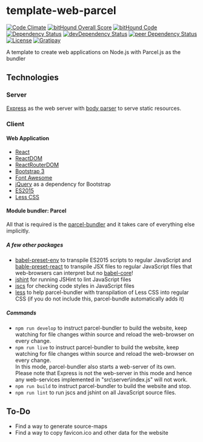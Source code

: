 # template-web-parcel

[![Code Climate](https://codeclimate.com/github/myTerminal/template-web-parcel.png)](https://codeclimate.com/github/myTerminal/template-web-parcel)
[![bitHound Overall Score](https://www.bithound.io/github/myTerminal/template-web-parcel/badges/score.svg)](https://www.bithound.io/github/myTerminal/template-web-parcel)
[![bitHound Code](https://www.bithound.io/github/myTerminal/template-web-parcel/badges/code.svg)](https://www.bithound.io/github/myTerminal/template-web-parcel)  
[![Dependency Status](https://david-dm.org/myTerminal/template-web-parcel.svg)](https://david-dm.org/myTerminal/template-web-parcel)
[![devDependency Status](https://david-dm.org/myTerminal/template-web-parcel/dev-status.svg)](https://david-dm.org/myTerminal/template-web-parcel#info=devDependencies)
[![peer Dependency Status](https://david-dm.org/myTerminal/template-web-parcel/peer-status.svg)](https://david-dm.org/myTerminal/template-web-parcel#info=peerDependencies)  
[![License](https://img.shields.io/badge/LICENSE-GPL%20v3.0-blue.svg)](https://www.gnu.org/licenses/gpl.html)
[![Gratipay](http://img.shields.io/gratipay/myTerminal.svg)](https://gratipay.com/myTerminal)  

A template to create web applications on Node.js with Parcel.js as the bundler

## Technologies

### Server

[Express](https://www.npmjs.com/package/express) as the web server with [body parser](https://www.npmjs.com/package/body-parser) to serve static resources.

### Client

#### Web Application

 - [React](https://facebook.github.io/react/)
 - [ReactDOM](https://facebook.github.io/react/docs/react-dom.html)
 - [ReactRouterDOM](https://www.npmjs.com/package/react-router-dom)
 - [Bootstrap 3](https://getbootstrap.com/docs/3.3/)
 - [Font Awesome](http://fontawesome.io/)
 - [jQuery](https://jquery.com/) as a dependency for Bootstrap
 - [ES2015](http://es6-features.org/)
 - [Less CSS](http://lesscss.org/)

#### Module bundler: Parcel

All that is required is the [parcel-bundler](https://www.npmjs.com/package/parcel-bundler) and it takes care of everything else implicitly.

##### A few other packages

 - [babel-preset-env](https://www.npmjs.com/package/babel-preset-env) to transpile ES2015 scripts to regular JavaScript and [bable-preset-react](https://www.npmjs.com/package/babel-preset-react) to transpile JSX files to regular JavaScript files that web-browsers can interpret but no [babel-core](https://www.npmjs.com/package/babel-core)!
 - [jshint](https://www.npmjs.com/package/jshint) for running JSHint to lint JavaScript files
 - [jscs](https://www.npmjs.com/package/jscs) for checking code styles in JavaScript files
 - [less](https://www.npmjs.com/package/less) to help parcel-bundler with transpilation of Less CSS into regular CSS (if you do not include this, parcel-bundle automatically adds it)

##### Commands

 - `npm run develop` to instruct parcel-bundler to build the website, keep watching for file changes within source and reload the web-browser on every change.
 - `npm run live` to instruct parcel-bundler to build the website, keep watching for file changes within source and reload the web-browser on every change.  
 In this mode, parcel-bundler also starts a web-server of its own.  
 Please note that Express is not the web-server in this mode and hence any web-services implemented in "src\server\index.js" will not work.
 - `npm run build` to instruct parcel-bundler to build the website and stop.  
 - `npm run lint` to run jscs and jshint on all JavaScript source files.

## To-Do

 - Find a way to generate source-maps
 - Find a way to copy favicon.ico and other data for the website